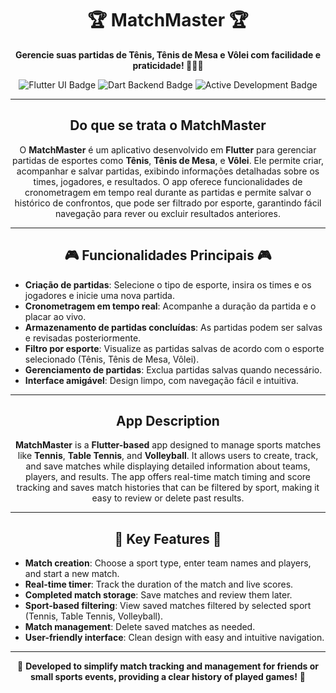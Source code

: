 <h1 align="center">🏆 MatchMaster 🏆</h1>

<p align="center">
  <strong>Gerencie suas partidas de Tênis, Tênis de Mesa e Vôlei com facilidade e praticidade! 🎾🏓🏐</strong>
</p>

<p align="center">
  <img src="https://img.shields.io/badge/Flutter-UI-blue" alt="Flutter UI Badge">
  <img src="https://img.shields.io/badge/Dart-Backend-blue" alt="Dart Backend Badge">
  <img src="https://img.shields.io/badge/Status-Active-green" alt="Active Development Badge">
</p>

---

<h2 align="center">Do que se trata o MatchMaster</h2>

<p align="center">
  O <strong>MatchMaster</strong> é um aplicativo desenvolvido em <strong>Flutter</strong> para gerenciar partidas de esportes como <strong>Tênis</strong>, <strong>Tênis de Mesa</strong>, e <strong>Vôlei</strong>. Ele permite criar, acompanhar e salvar partidas, exibindo informações detalhadas sobre os times, jogadores, e resultados. O app oferece funcionalidades de cronometragem em tempo real durante as partidas e permite salvar o histórico de confrontos, que pode ser filtrado por esporte, garantindo fácil navegação para rever ou excluir resultados anteriores.
</p>

---

<h2 align="center">🎮 Funcionalidades Principais 🎮</h2>

- **Criação de partidas**: Selecione o tipo de esporte, insira os times e os jogadores e inicie uma nova partida.
- **Cronometragem em tempo real**: Acompanhe a duração da partida e o placar ao vivo.
- **Armazenamento de partidas concluídas**: As partidas podem ser salvas e revisadas posteriormente.
- **Filtro por esporte**: Visualize as partidas salvas de acordo com o esporte selecionado (Tênis, Tênis de Mesa, Vôlei).
- **Gerenciamento de partidas**: Exclua partidas salvas quando necessário.
- **Interface amigável**: Design limpo, com navegação fácil e intuitiva.

---

<h2 align="center">App Description</h2>

<p align="center">
  <strong>MatchMaster</strong> is a <strong>Flutter-based</strong> app designed to manage sports matches like <strong>Tennis</strong>, <strong>Table Tennis</strong>, and <strong>Volleyball</strong>. It allows users to create, track, and save matches while displaying detailed information about teams, players, and results. The app offers real-time match timing and score tracking and saves match histories that can be filtered by sport, making it easy to review or delete past results.
</p>

---

<h2 align="center">🌟 Key Features 🌟</h2>

- **Match creation**: Choose a sport type, enter team names and players, and start a new match.
- **Real-time timer**: Track the duration of the match and live scores.
- **Completed match storage**: Save matches and review them later.
- **Sport-based filtering**: View saved matches filtered by selected sport (Tennis, Table Tennis, Volleyball).
- **Match management**: Delete saved matches as needed.
- **User-friendly interface**: Clean design with easy and intuitive navigation.

---

<p align="center">
  🚀 <strong>Developed to simplify match tracking and management for friends or small sports events, providing a clear history of played games!</strong> 🚀
</p>
